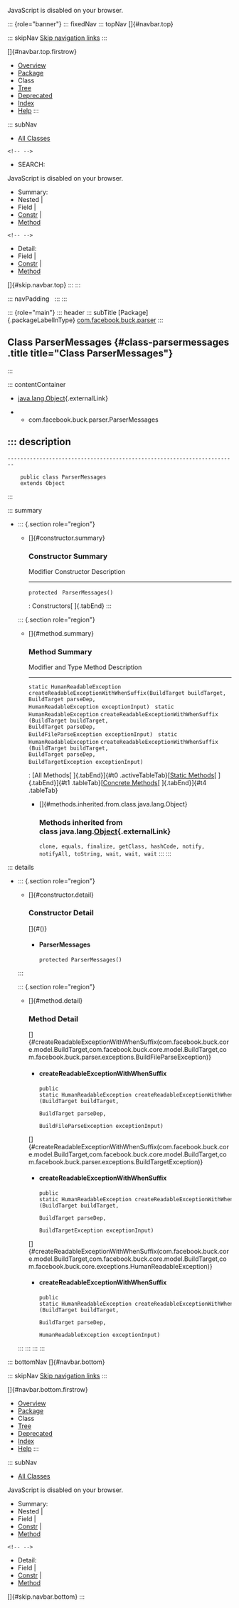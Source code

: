<div>

JavaScript is disabled on your browser.

</div>

::: {role="banner"}
::: fixedNav
::: topNav
[]{#navbar.top}

::: skipNav
[Skip navigation links](#skip.navbar.top "Skip navigation links")
:::

[]{#navbar.top.firstrow}

-   [Overview](../../../../index.html)
-   [Package](package-summary.html)
-   Class
-   [Tree](package-tree.html)
-   [Deprecated](../../../../deprecated-list.html)
-   [Index](../../../../index-all.html)
-   [Help](../../../../help-doc.html)
:::

::: subNav
-   [All Classes](../../../../allclasses.html)

```{=html}
<!-- -->
```
-   SEARCH:

<div>

<div>

JavaScript is disabled on your browser.

</div>

</div>

<div>

-   Summary: 
-   Nested \| 
-   Field \| 
-   [Constr](#constructor.summary) \| 
-   [Method](#method.summary)

```{=html}
<!-- -->
```
-   Detail: 
-   Field \| 
-   [Constr](#constructor.detail) \| 
-   [Method](#method.detail)

</div>

[]{#skip.navbar.top}
:::
:::

::: navPadding
 
:::
:::

::: {role="main"}
::: header
::: subTitle
[Package]{.packageLabelInType} [com.facebook.buck.parser](package-summary.html)
:::

## Class ParserMessages {#class-parsermessages .title title="Class ParserMessages"}
:::

::: contentContainer
-   [java.lang.Object](http://docs.oracle.com/javase/7/docs/api/java/lang/Object.html?is-external=true "class or interface in java.lang"){.externalLink}

-   -   com.facebook.buck.parser.ParserMessages

::: description
-   

    ------------------------------------------------------------------------

        public class ParserMessages
        extends Object
:::

::: summary
-   ::: {.section role="region"}
    -   []{#constructor.summary}

        ### Constructor Summary

          Modifier       Constructor          Description
          -------------- -------------------- -------------
          `protected `   `ParserMessages()`    

          : Constructors[ ]{.tabEnd}
    :::

    ::: {.section role="region"}
    -   []{#method.summary}

        ### Method Summary

          Modifier and Type                 Method                                                                                                                                                                                                     Description
          --------------------------------- ---------------------------------------------------------------------------------------------------------------------------------------------------------------------------------------------------------- -------------
          `static HumanReadableException`   `createReadableExceptionWithWhenSuffix​(BuildTarget buildTarget,                                      BuildTarget parseDep,                                      HumanReadableException exceptionInput)`     
          `static HumanReadableException`   `createReadableExceptionWithWhenSuffix​(BuildTarget buildTarget,                                      BuildTarget parseDep,                                      BuildFileParseException exceptionInput)`    
          `static HumanReadableException`   `createReadableExceptionWithWhenSuffix​(BuildTarget buildTarget,                                      BuildTarget parseDep,                                      BuildTargetException exceptionInput)`       

          : [All Methods[ ]{.tabEnd}]{#t0 .activeTableTab}[[Static
          Methods](javascript:show(1);)[ ]{.tabEnd}]{#t1
          .tableTab}[[Concrete
          Methods](javascript:show(8);)[ ]{.tabEnd}]{#t4 .tableTab}

        -   []{#methods.inherited.from.class.java.lang.Object}

            ### Methods inherited from class java.lang.[Object](http://docs.oracle.com/javase/7/docs/api/java/lang/Object.html?is-external=true "class or interface in java.lang"){.externalLink}

            `clone, equals, finalize, getClass, hashCode, notify, notifyAll, toString, wait, wait, wait`
    :::
:::

::: details
-   ::: {.section role="region"}
    -   []{#constructor.detail}

        ### Constructor Detail

        []{#<init>()}

        -   #### ParserMessages

                protected ParserMessages()
    :::

    ::: {.section role="region"}
    -   []{#method.detail}

        ### Method Detail

        []{#createReadableExceptionWithWhenSuffix(com.facebook.buck.core.model.BuildTarget,com.facebook.buck.core.model.BuildTarget,com.facebook.buck.parser.exceptions.BuildFileParseException)}

        -   #### createReadableExceptionWithWhenSuffix

            ``` methodSignature
            public static HumanReadableException createReadableExceptionWithWhenSuffix​(BuildTarget buildTarget,
                                                                                       BuildTarget parseDep,
                                                                                       BuildFileParseException exceptionInput)
            ```

        []{#createReadableExceptionWithWhenSuffix(com.facebook.buck.core.model.BuildTarget,com.facebook.buck.core.model.BuildTarget,com.facebook.buck.parser.exceptions.BuildTargetException)}

        -   #### createReadableExceptionWithWhenSuffix

            ``` methodSignature
            public static HumanReadableException createReadableExceptionWithWhenSuffix​(BuildTarget buildTarget,
                                                                                       BuildTarget parseDep,
                                                                                       BuildTargetException exceptionInput)
            ```

        []{#createReadableExceptionWithWhenSuffix(com.facebook.buck.core.model.BuildTarget,com.facebook.buck.core.model.BuildTarget,com.facebook.buck.core.exceptions.HumanReadableException)}

        -   #### createReadableExceptionWithWhenSuffix

            ``` methodSignature
            public static HumanReadableException createReadableExceptionWithWhenSuffix​(BuildTarget buildTarget,
                                                                                       BuildTarget parseDep,
                                                                                       HumanReadableException exceptionInput)
            ```
    :::
:::
:::
:::

::: bottomNav
[]{#navbar.bottom}

::: skipNav
[Skip navigation links](#skip.navbar.bottom "Skip navigation links")
:::

[]{#navbar.bottom.firstrow}

-   [Overview](../../../../index.html)
-   [Package](package-summary.html)
-   Class
-   [Tree](package-tree.html)
-   [Deprecated](../../../../deprecated-list.html)
-   [Index](../../../../index-all.html)
-   [Help](../../../../help-doc.html)
:::

::: subNav
-   [All Classes](../../../../allclasses.html)

<div>

<div>

JavaScript is disabled on your browser.

</div>

</div>

<div>

-   Summary: 
-   Nested \| 
-   Field \| 
-   [Constr](#constructor.summary) \| 
-   [Method](#method.summary)

```{=html}
<!-- -->
```
-   Detail: 
-   Field \| 
-   [Constr](#constructor.detail) \| 
-   [Method](#method.detail)

</div>

[]{#skip.navbar.bottom}
:::
